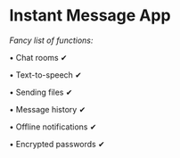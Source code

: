 # Instant Message App

*Fancy list of functions:*  

• Chat rooms ✔

• Text-to-speech  ✔

• Sending files  ✔

• Message history ✔

• Offline notifications ✔

• Encrypted passwords ✔
